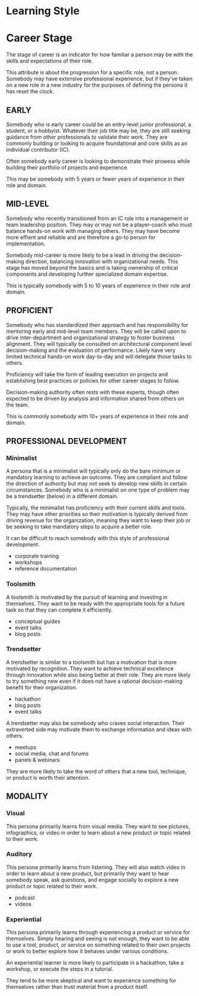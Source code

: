 
# Learning Style


# Career Stage

The stage of career is an indicator for how familiar a person may be with the skills and expectations of their role. 

This attribute is about the progression for a specific role, not a person. Somebody may have extensive professional experience, but if they've taken on a new role in a new industry for the purposes of defining the persona it has reset the clock.

## EARLY

Somebody who is early career could be an entry-level junior professional, a student, or a hobbyist. Whatever their job title may be, they are still seeking guidance from other professionals to validate their work. They are commonly building or looking to acquire foundational and core skills as an individual contributor (IC).

Often somebody early career is looking to demonstrate their prowess while building their portfolio of projects and experience.

This may be somebody with 5 years or fewer years of experience in their role and domain.

## MID-LEVEL

Somebody who recently transitioned from an IC role into a management or team leadership position. They may or may not be a player-coach who must balance hands-on work with managing others. They may have become more effient and reliable and are therefore a go-to person for implementation.

Somebody mid-career is more likely to be a lead in driving the decision-making direction, balancing innovation with organizational needs. This stage has moved beyond the basics and is taking ownership of critical components and developing further specialized domain expertise.

This is typically somebody with 5 to 10 years of experience in their role and domain.

## PROFICIENT

Somebody who has standardized their approach and has responsibility for mentoring early and mid-level team members. They will be called upon to drive inter-department and organizational strategy to foster business alignment. They will typically be consulted on architectural component level decision-making and the evaluation of performance. Likely have very limited technical hands-on work day-to-day and will delegate those tasks to others.

Proficiency will take the form of leading execution on projects and establishing best practices or policies for other career stages to follow.

Decision-making authority often rests with these experts, though often expected to be driven by analysis and information shared from others on the team.

This is commonly somebody with 10+ years of experience in their role and domain.



## PROFESSIONAL DEVELOPMENT

### Minimalist

A persona that is a minimalist will typically only do the bare minimum or mandatory learning to achieve an outcome. They are compliant and follow the direction of authority but may not seek to develop new skills in certain circumstances. Somebody who is a minimalist on one type of problem may be a trendsetter (below) in a different domain.

Typically, the minimalist has proficiency with their current skills and tools. They may have other priorities so their motivation is typically derived from driving revenue for the organization, meaning they want to keep their job or be seeking to take mandatory steps to acquire a better role.

It can be difficult to reach somebody with this style of professional development.

- corporate training
- workshops 
- reference documentation

### Toolsmith

A toolsmith is motivated by the pursuit of learning and investing in themselves. They want to be ready with the appropriate tools for a future task so that they can complete it efficiently.

- conceptual guides
- event talks
- blog posts

### Trendsetter

A trendsetter is similar to a toolsmith but has a motivation that is more motivated by recognition. They want to achieve technical excellence through innovation while also being better at their role. They are more likely to try something new even if it does not have a rational decision-making benefit for their organization.

- hackathon
- blog posts
- event talks

A trendsetter may also be somebody who craves social interaction. Their extraverted side may motivate them to exchange information and ideas with others. 

- meetups
- social media, chat and forums
- panels & webinars

They are more likely to take the word of others that a new tool, technique, or product is worth their attention.

## MODALITY

### Visual

This persona primarily learns from visual media. They want to see pictures, infographics, or video in order to learn about a new product or topic related to their work.

### Auditory

This persona primarily learns from listening. They will also watch video in order to learn about a new product, but primarily they want to hear somebody speak, ask questions, and engage socially to explore a new product or topic related to their work.

- podcast
- videos

### Experiential

This persona primarily learns through experiencing a product or service for themselves. Simply hearing and seeing is not enough, they want to be able to use a tool, product, or service on something related to their own projects or work to better explore how it behaves under various conditions.

An experiential learner is more likely to participate in a hackathon, take a workshop, or execute the steps in a tutorial.

They tend to be more skeptical and want to experience something for themselves rather than trust material from a product itself.

